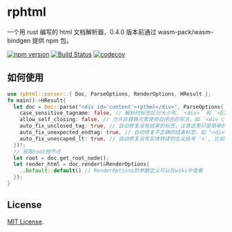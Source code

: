 # rphtml

一个用 rust 编写的 html 文档解析器，0.4.0 版本前通过 wasm-pack/wasm-bindgen 提供 npm 包。

[![npm version](https://badge.fury.io/js/rphtml.svg)](https://badge.fury.io/js/rphtml)
[![Build Status](https://travis-ci.org/fefit/rphtml.svg?branch=master)](https://travis-ci.com/github/fefit/rphtml)
[![codecov](https://codecov.io/gh/fefit/rphtml/branch/master/graph/badge.svg)](https://codecov.io/gh/fefit/rphtml)

## 如何使用

```rust
use rphtml::parser::{ Doc, ParseOptions, RenderOptions, HResult };
fn main()->HResult{
  let doc = Doc::parse("<div id='content'>rpthml</div>", ParseOptions{
    case_sensitive_tagname: false, // 解析时标签区分大小写，`<div>` 和 `<DIV>` 将被视作不同标签，不建议开启
    allow_self_closing: false, // 允许非替换元素使用自闭合的写法，如 `<div class='' />`
    auto_fix_unclosed_tag: true, // 自动修复没有结束的标签，注意这里只是简单的将标签闭合
    auto_fix_unexpected_endtag: true, // 自动修复不正确的结束标签，如 "<div></p></div>" 会被修复为 "<div></div>"
    auto_fix_unescaped_lt: true, // 自动修复没有实体转译的左尖括号 '<', 比如`<div>a<b</div>`会被修复为`<div>a&lt;b</div>`
  })?;
  // 获取root根节点
  let root = doc.get_root_node();
  let render_html = doc.render(&RenderOptions{
    ..Default::default() // RenderOptions的参数定义可以在wiki中查看
  });
}
```

## License

[MIT License](./LICENSE).
